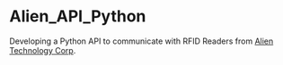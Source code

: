 # Alien_API_Python
Developing a Python API to communicate with RFID Readers from [Alien Technology Corp](https://www.alientechnology.com/).
